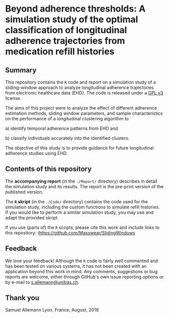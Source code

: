 # Beyond adherence thresholds: A simulation study of the optimal classification of longitudinal adherence trajectories from medication refill histories

## Summary

This repository contains the `R` code and report on a simulation study of a sliding-window approach to analyze longitudinal adherence trajectories from electronic healthcare data (EHD). 
The code is released under a [GPL v3](https://www.gnu.org/licenses/gpl-3.0.en.html) license.

The aims of this project were to analyze the effect of different adherence estimation methods, sliding window parameters, and sample characteristics on the performance of a longitudinal clustering algorithm to

a) identify temporal adherence patterns from EHD and

b) classify individuals accurately into the identified clusters. 

The objective of this study is to provide guidance for future longitudinal adherence studies using EHD.

## Contents of this repository

The **accompanying report** (in the `./Report/` directory) describes in detail the simulation study and its results.
The report is the pre-print version of the published version.

The **`R` skript** (in the `./Code/` directory) contains the code used for the simulation study, including the custom functions to simulate refill histories.
If you would like to perform a similar simulation study, you may use and adapt the provided skript.

If you use (parts of) the `R` scripts, please cite this work and include links to this repository: (https://github.com/Masswear/SlidingWindows 

## Feedback

We love your feedback! Although the `R` code is fairly well commented and has been tested on various systems, it has not been created with an application beyond this work in mind. 
Any comments, suggestions or bug reports are welcome, either through GitHub's own issue reporting options or by e-mail to <s.allemann@unibas.ch>. 

## Thank you

Samuel Allemann
Lyon, France, August, 2018


